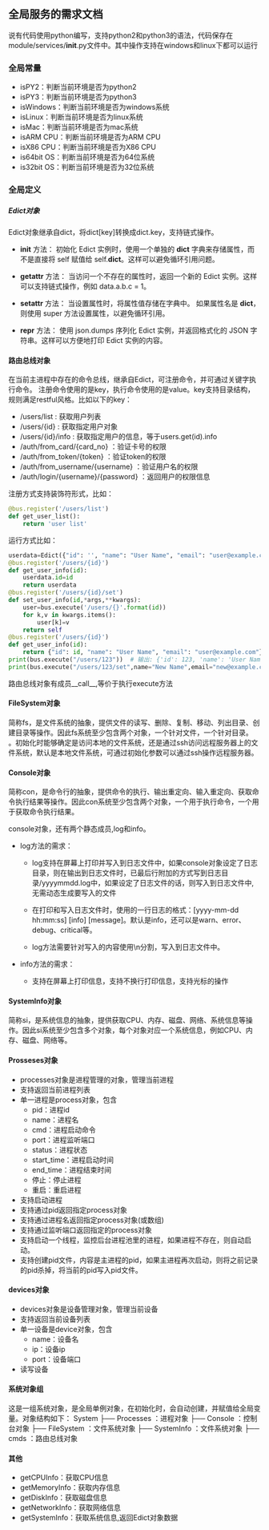 ## 全局服务的需求文档
说有代码使用python编写，支持python2和python3的语法，代码保存在module/services/__init__.py文件中。其中操作支持在windows和linux下都可以运行

### 全局常量
- isPY2：判断当前环境是否为python2
- isPY3：判断当前环境是否为python3
- isWindows：判断当前环境是否为windows系统
- isLinux：判断当前环境是否为linux系统
- isMac：判断当前环境是否为mac系统
- isARM CPU：判断当前环境是否为ARM CPU
- isX86 CPU：判断当前环境是否为X86 CPU
- is64bit OS：判断当前环境是否为64位系统
- is32bit OS：判断当前环境是否为32位系统

### 全局定义
##### Edict对象
Edict对象继承自dict，将dict[key]转换成dict.key，支持链式操作。
- __init__ 方法：
初始化 Edict 实例时，使用一个单独的 __dict__ 字典来存储属性，而不是直接将 self 赋值给 self.__dict__。这样可以避免循环引用问题。

- __getattr__ 方法：
当访问一个不存在的属性时，返回一个新的 Edict 实例。这样可以支持链式操作，例如 data.a.b.c = 1。

- __setattr__ 方法：
当设置属性时，将属性值存储在字典中。
如果属性名是 __dict__，则使用 super 方法设置属性，以避免循环引用。

- __repr__ 方法：
使用 json.dumps 序列化 Edict 实例，并返回格式化的 JSON 字符串。这样可以方便地打印 Edict 实例的内容。

#### 路由总线对象
在当前主进程中存在的命令总线，继承自Edict，可注册命令，并可通过关键字执行命令。
注册命令使用的是key，执行命令使用的是value。key支持目录结构，规则满足restful风格。比如以下的key：
- /users/list                       : 获取用户列表
- /users/{id}                       : 获取指定用户对象
- /users/{id}/info                  : 获取指定用户的信息，等于users.get(id).info
- /auth/from_card/{card_no}         ：验证卡号的权限
- /auth/from_token/{token}          ：验证token的权限
- /auth/from_username/{username}    ：验证用户名的权限
- /auth/login/{username}/{password} ：返回用户的权限信息

注册方式支持装饰符形式，比如：
```python
@bus.register('/users/list')
def get_user_list():
    return 'user list'
```

运行方式比如：
```python
userdata=Edict({"id": '', "name": "User Name", "email": "user@example.com"})
@bus.register('/users/{id}')
def get_user_info(id):
    userdata.id=id
    return userdata
@bus.register('/users/{id}/set')
def set_user_info(id,*args,**kwargs):
    user=bus.execute('/users/{}'.format(id))
    for k,v in kwargs.items():
        user[k]=v
    return self
@bus.register('/users/{id}')
def get_user_info(id):
    return {"id": id, "name": "User Name", "email": "user@example.com"}
print(bus.execute("/users/123"))  # 输出: {'id': 123, 'name': 'User Name', 'email': 'user@example.com'}
print(bus.execute("/users/123/set",name="New Name",email="new@example.com").execute("/users/123"))  # 输出: {'id': 123, 'name': 'New Name', 'email': 'user@example.com'}
```
路由总线对象有成员__call__,等价于执行execute方法

#### FileSystem对象
简称fs，是文件系统的抽象，提供文件的读写、删除、复制、移动、列出目录、创建目录等操作。因此fs系统至少包含两个对象，一个针对文件，一个针对目录。 。初始化时能够确定是访问本地的文件系统，还是通过ssh访问远程服务器上的文件系统，默认是本地文件系统，可通过初始化参数可以通过ssh操作远程服务器。

#### Console对象
简称con，是命令行的抽象，提供命令的执行、输出重定向、输入重定向、获取命令执行结果等操作。因此con系统至少包含两个对象，一个用于执行命令，一个用于获取命令执行结果。

console对象，还有两个静态成员,log和info。
- log方法的需求：
    - log支持在屏幕上打印并写入到日志文件中，如果console对象设定了日志目录，则在输出到日志文件时，已最后行附加的方式写到日志目录/yyyymmdd.log中，如果设定了日志文件的话，则写入到日志文件中,无需动态生成要写入的文件

    - 在打印和写入日志文件时，使用的一行日志的格式：[yyyy-mm-dd hh:mm:ss] [info] [message]。默认是info，还可以是warn、error、debug、critical等。
    
    - log方法需要针对写入的内容使用\n分割，写入到日志文件中。

- info方法的需求：
    - 支持在屏幕上打印信息，支持不换行打印信息，支持光标的操作

#### SystemInfo对象
简称si，是系统信息的抽象，提供获取CPU、内存、磁盘、网络、系统信息等操作。因此si系统至少包含多个对象，每个对象对应一个系统信息，例如CPU、内存、磁盘、网络等。

#### Prosseses对象
- processes对象是进程管理的对象，管理当前进程
- 支持返回当前进程列表
- 单一进程是process对象，包含
    - pid：进程id
    - name：进程名
    - cmd：进程启动命令
    - port：进程监听端口
    - status：进程状态
    - start_time：进程启动时间
    - end_time：进程结束时间
    - 停止：停止进程
    - 重启：重启进程
- 支持启动进程
- 支持通过pid返回指定process对象
- 支持通过进程名返回指定process对象(或数组)
- 支持通过监听端口返回指定的process对象
- 支持启动一个线程，监控后台进程池里的进程，如果进程不存在，则自动启动。
- 支持创建pid文件，内容是主进程的pid，如果主进程再次启动，则将之前记录的pid杀掉，将当前的pid写入pid文件。

#### devices对象
- devices对象是设备管理对象，管理当前设备
- 支持返回当前设备列表
- 单一设备是device对象，包含
    - name：设备名
    - ip：设备ip
    - port：设备端口
- 读写设备

#### 系统对象组
这是一组系统对象，是全局单例对象，在初始化时，会自动创建，并赋值给全局变量。对象结构如下：
System
├── Processes        ：进程对象
├── Console        ：控制台对象
├── FileSystem     ：文件系统对象
├── SystemInfo     ：文件系统对象
├── cmds           ：路由总线对象

#### 其他
- getCPUInfo：获取CPU信息
- getMemoryInfo：获取内存信息
- getDiskInfo：获取磁盘信息
- getNetworkInfo：获取网络信息
- getSystemInfo：获取系统信息,返回Edict对象数据
